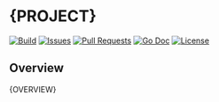 # {PROJECT}

[![Build](https://img.shields.io/bitbucket/pipelines/idomdavis/{PROJECT}/main?style=plastic)](https://bitbucket.org/idomdavis/{PROJECT}/addon/pipelines/home)
[![Issues](https://img.shields.io/bitbucket/issues-raw/idomdavis/{PROJECT}?style=plastic)](https://bitbucket.org/idomdavis/{PROJECT}/issues)
[![Pull Requests](https://img.shields.io/bitbucket/pr-raw/idomdavis/{PROJECT}?style=plastic)](https://bitbucket.org/idomdavis/{PROJECT}/pull-requests/)
[![Go Doc](http://img.shields.io/badge/godoc-reference-5272B4.svg?style=plastic)](http://godoc.org/github.com/idomdavis/{PROJECT})
[![License](https://img.shields.io/badge/license-MIT-green?style=plastic)](https://opensource.org/licenses/MIT)

## Overview

{OVERVIEW}
